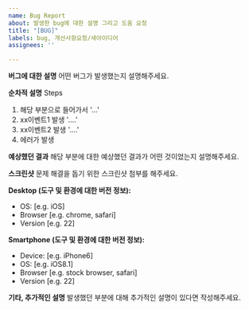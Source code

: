 ```yaml
---
name: Bug Report
about: 발생한 bug에 대한 설명 그리고 도움 요청
title: "[BUG]"
labels: bug, 개선사항요청/새아이디어
assignees: ''

---
```


**버그에 대한 설명**
어떤 버그가 발생했는지 설명해주세요.

**순차적 설명**
Steps
1. 해당 부분으로 들어가서 '...'
2. xx이벤트1 발생 '....'
3. xx이벤트2 발생 '....'
4. 에러가 발생

**예상했던 결과**
해당 부분에 대한 예상했던 결과가 어떤 것이었는지 설명해주세요.

**스크린샷**
문제 해결을 돕기 위한 스크린샷 첨부를 해주세요.

**Desktop (도구 및 환경에 대한 버전 정보):**
 - OS: [e.g. iOS]
 - Browser [e.g. chrome, safari]
 - Version [e.g. 22]

**Smartphone (도구 및 환경에 대한 버전 정보):**
 - Device: [e.g. iPhone6]
 - OS: [e.g. iOS8.1]
 - Browser [e.g. stock browser, safari]
 - Version [e.g. 22]

**기타, 추가적인 설명**
발생했던 부분에 대해 추가적인 설명이 있다면 작성해주세요.
